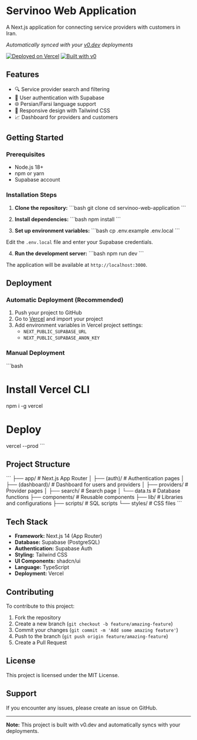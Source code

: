 # Servinoo Web Application

A Next.js application for connecting service providers with customers in Iran.

*Automatically synced with your [v0.dev](https://v0.dev) deployments*

[![Deployed on Vercel](https://img.shields.io/badge/Deployed%20on-Vercel-black?style=for-the-badge&logo=vercel)](https://vercel.com/shabanimehran-1983s-projects/v0-servinoo-web-application)
[![Built with v0](https://img.shields.io/badge/Built%20with-v0.dev-black?style=for-the-badge)](https://v0.dev/chat/projects/P1J5UdhFyi7)

## Features

- 🔍 Service provider search and filtering
- 🔐 User authentication with Supabase
- 🌐 Persian/Farsi language support
- 📱 Responsive design with Tailwind CSS
- 📈 Dashboard for providers and customers

## Getting Started

### Prerequisites

- Node.js 18+ 
- npm or yarn
- Supabase account

### Installation Steps

1. **Clone the repository:**
\`\`\`bash
git clone <repository-url>
cd servinoo-web-application
\`\`\`

2. **Install dependencies:**
\`\`\`bash
npm install
\`\`\`

3. **Set up environment variables:**
\`\`\`bash
cp .env.example .env.local
\`\`\`

Edit the `.env.local` file and enter your Supabase credentials.

4. **Run the development server:**
\`\`\`bash
npm run dev
\`\`\`

The application will be available at `http://localhost:3000`.

## Deployment

### Automatic Deployment (Recommended)

1. Push your project to GitHub
2. Go to [Vercel](https://vercel.com) and import your project
3. Add environment variables in Vercel project settings:
   - `NEXT_PUBLIC_SUPABASE_URL`
   - `NEXT_PUBLIC_SUPABASE_ANON_KEY`

### Manual Deployment

\`\`\`bash
# Install Vercel CLI
npm i -g vercel

# Deploy
vercel --prod
\`\`\`

## Project Structure

\`\`\`
├── app/                    # Next.js App Router
│   ├── (auth)/            # Authentication pages
│   ├── (dashboard)/       # Dashboard for users and providers
│   ├── providers/         # Provider pages
│   ├── search/           # Search page
│   └── data.ts           # Database functions
├── components/           # Reusable components
├── lib/                 # Libraries and configurations
├── scripts/             # SQL scripts
└── styles/              # CSS files
\`\`\`

## Tech Stack

- **Framework:** Next.js 14 (App Router)
- **Database:** Supabase (PostgreSQL)
- **Authentication:** Supabase Auth
- **Styling:** Tailwind CSS
- **UI Components:** shadcn/ui
- **Language:** TypeScript
- **Deployment:** Vercel

## Contributing

To contribute to this project:

1. Fork the repository
2. Create a new branch (`git checkout -b feature/amazing-feature`)
3. Commit your changes (`git commit -m 'Add some amazing feature'`)
4. Push to the branch (`git push origin feature/amazing-feature`)
5. Create a Pull Request

## License

This project is licensed under the MIT License.

## Support

If you encounter any issues, please create an issue on GitHub.

---

**Note:** This project is built with v0.dev and automatically syncs with your deployments.
